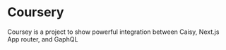 # Coursery

Coursey is a project to show powerful integration between Caisy, Next.js App router, and GaphQL
